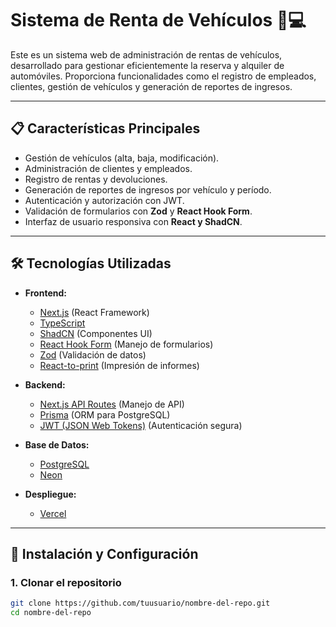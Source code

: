 # Sistema de Renta de Vehículos 🚗💻

Este es un sistema web de administración de rentas de vehículos, desarrollado para gestionar eficientemente la reserva y alquiler de automóviles. Proporciona funcionalidades como el registro de empleados, clientes, gestión de vehículos y generación de reportes de ingresos.

---

## 📋 Características Principales

- Gestión de vehículos (alta, baja, modificación).
- Administración de clientes y empleados.
- Registro de rentas y devoluciones.
- Generación de reportes de ingresos por vehículo y período.
- Autenticación y autorización con JWT.
- Validación de formularios con **Zod** y **React Hook Form**.
- Interfaz de usuario responsiva con **React y ShadCN**.

---

## 🛠️ Tecnologías Utilizadas

- **Frontend:**  
  - [Next.js](https://nextjs.org/) (React Framework)
  - [TypeScript](https://www.typescriptlang.org/)
  - [ShadCN](https://ui.shadcn.com/) (Componentes UI)
  - [React Hook Form](https://react-hook-form.com/) (Manejo de formularios)
  - [Zod](https://zod.dev/) (Validación de datos)
  - [React-to-print](https://www.npmjs.com/package/react-to-print) (Impresión de informes)

- **Backend:**  
  - [Next.js API Routes](https://nextjs.org/docs/api-routes/introduction) (Manejo de API)
  - [Prisma](https://www.prisma.io/) (ORM para PostgreSQL)
  - [JWT (JSON Web Tokens)](https://jwt.io/) (Autenticación segura)

- **Base de Datos:**  
  - [PostgreSQL](https://www.postgresql.org/)
  - [Neon](https://neon.tech/)

- **Despliegue:**  
  - [Vercel](https://vercel.com/)

---

## 🚀 Instalación y Configuración

### **1. Clonar el repositorio**
```bash
git clone https://github.com/tuusuario/nombre-del-repo.git
cd nombre-del-repo
